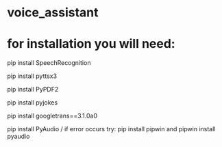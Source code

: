 # voice_assistant

# for installation you will need:

pip install SpeechRecognition

pip install pyttsx3

pip install PyPDF2

pip install pyjokes

pip install googletrans==3.1.0a0

pip install PyAudio / if error occurs try: pip install pipwin and pipwin install pyaudio

